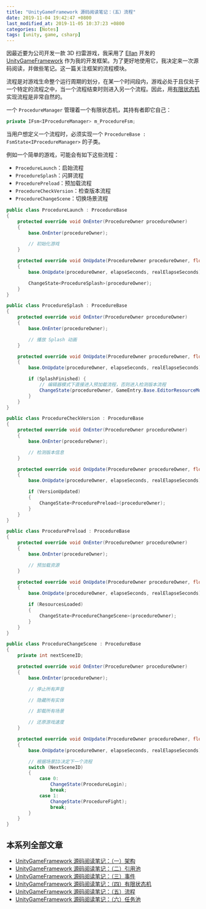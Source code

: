 ```yaml
---
title: "UnityGameFramework 源码阅读笔记：（五）流程"
date: 2019-11-04 19:42:47 +0800
last_modified_at: 2019-11-05 10:37:23 +0800
categories: [Notes]
tags: [unity, game, csharp]
---
```


因最近要为公司开发一款 3D 扫雷游戏，我采用了 [Ellan](https://github.com/EllanJiang) 开发的 [UnityGameFramework](https://gameframework.cn/) 作为我的开发框架。为了更好地使用它，我决定来一次源码阅读，并做些笔记。这一篇关注框架的流程模块。

流程是对游戏生命整个运行周期的划分，在某一个时间段内，游戏必处于且仅处于一个特定的流程之中，当一个流程结束时则进入另一个流程。因此，用[有限状态机](/2019/11/04/unitygameframework-yuan-ma-yue-du-bi-ji-si-you-xian-zhuang-tai-ji.html)实现流程是非常自然的。

一个 `ProcedureManager` 管理着一个有限状态机，其持有者即它自己：

```c#
private IFsm<IProcedureManager> m_ProcedureFsm;
```

当用户想定义一个流程时，必须实现一个 `ProcedureBase : FsmState<IProcedureManager>` 的子类。

例如一个简单的游戏，可能会有如下这些流程：

- `ProcedureLaunch`：启始流程
- `ProcedureSplash`：闪屏流程
- `ProcedurePreload`：预加载流程
- `ProcedureCheckVersion`：检查版本流程
- `ProcedureChangeScene`：切换场景流程

```c#
public class ProcedureLaunch : ProcedureBase
{
    protected override void OnEnter(ProcedureOwner procedureOwner)
    {
        base.OnEnter(procedureOwner);

        // 初始化游戏
    }

    protected override void OnUpdate(ProcedureOwner procedureOwner, float elapseSeconds, float realElapseSeconds)
    {
        base.OnUpdate(procedureOwner, elapseSeconds, realElapseSeconds);

        ChangeState<ProcedureSplash>(procedureOwner);
    }
}
```

```c#
public class ProcedureSplash : ProcedureBase
{
    protected override void OnEnter(ProcedureOwner procedureOwner)
    {
        base.OnEnter(procedureOwner);

        // 播放 Splash 动画
    }

    protected override void OnUpdate(ProcedureOwner procedureOwner, float elapseSeconds, float realElapseSeconds)
    {
        base.OnUpdate(procedureOwner, elapseSeconds, realElapseSeconds);

        if (SplashFinished) {
            // 编辑器模式下直接进入预加载流程，否则进入检测版本流程
            ChangeState(procedureOwner, GameEntry.Base.EditorResourceMode ? typeof(ProcedurePreload) : typeof(ProcedureCheckVersion));
        }
    }
}
```

```c#
public class ProcedureCheckVersion : ProcedureBase
{
    protected override void OnEnter(ProcedureOwner procedureOwner)
    {
        base.OnEnter(procedureOwner);

        // 检测版本信息
    }

    protected override void OnUpdate(ProcedureOwner procedureOwner, float elapseSeconds, float realElapseSeconds)
    {
        base.OnUpdate(procedureOwner, elapseSeconds, realElapseSeconds);

        if (VersionUpdated)
        {
            ChangeState<ProcedurePreload>(procedureOwner);
        }
    }
}
```

```c#
public class ProcedurePreload : ProcedureBase
{
    protected override void OnEnter(ProcedureOwner procedureOwner)
    {
        base.OnEnter(procedureOwner);

        // 预加载资源
    }

    protected override void OnUpdate(ProcedureOwner procedureOwner, float elapseSeconds, float realElapseSeconds)
    {
        base.OnUpdate(procedureOwner, elapseSeconds, realElapseSeconds);

        if (ResourcesLoaded) 
        {
            ChangeState<ProcedureChangeScene>(procedureOwner);
        }
    }
}
```

```c#
public class ProcedureChangeScene : ProcedureBase
{
    private int nextSceneID;

    protected override void OnEnter(ProcedureOwner procedureOwner)
    {
        base.OnEnter(procedureOwner);

        // 停止所有声音

        // 隐藏所有实体

        // 卸载所有场景

        // 还原游戏速度
    }

    protected override void OnUpdate(ProcedureOwner procedureOwner, float elapseSeconds, float realElapseSeconds)
    {
        base.OnUpdate(procedureOwner, elapseSeconds, realElapseSeconds);

        // 根据场景ID决定下一个流程
        switch (NextSceneID)
        {
            case 0:
                ChangeState(ProcedureLogin);
                break;
            case 1:
                ChangeState(ProcedureFight);
                break;
        }
    }
}
```

## 本系列全部文章

- [UnityGameFramework 源码阅读笔记：（一）架构](/2019/11/04/unitygameframework-yuan-ma-yue-du-bi-ji-yi-jia-gou.html)
- [UnityGameFramework 源码阅读笔记：（二）引用池](/2019/11/04/unitygameframework-yuan-ma-yue-du-bi-ji-er-yin-yong-chi.html)
- [UnityGameFramework 源码阅读笔记：（三）事件](/2019/11/04/unitygameframework-yuan-ma-yue-du-bi-ji-san-shi-jian.html)
- [UnityGameFramework 源码阅读笔记：（四）有限状态机](/2019/11/04/unitygameframework-yuan-ma-yue-du-bi-ji-si-you-xian-zhuang-tai-ji.html) 
- [UnityGameFramework 源码阅读笔记：（五）流程](/2019/11/04/unitygameframework-yuan-ma-yue-du-bi-ji-wu-liu-cheng.html)
- [UnityGameFramework 源码阅读笔记：（六）任务池](/2019/11/05/unitygameframework-yuan-ma-yue-du-bi-ji-liu-ren-wu-chi.html)
